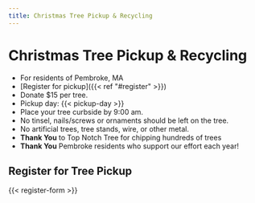 ```yaml
---
title: Christmas Tree Pickup & Recycling
---
```


# Christmas Tree Pickup & Recycling

* For residents of Pembroke, MA
* [Register for pickup]({{< ref "#register" >}})
* Donate $15 per tree.
* Pickup day: {{< pickup-day >}}
* Place your tree curbside by 9:00 am.
* No tinsel, nails/screws or ornaments should be left on the tree.
* No artificial trees, tree stands, wire, or other metal.
* **Thank You** to Top Notch Tree for chipping hundreds of trees
* **Thank You** Pembroke residents who support our effort each year!

## Register for Tree Pickup
{{< register-form >}}
